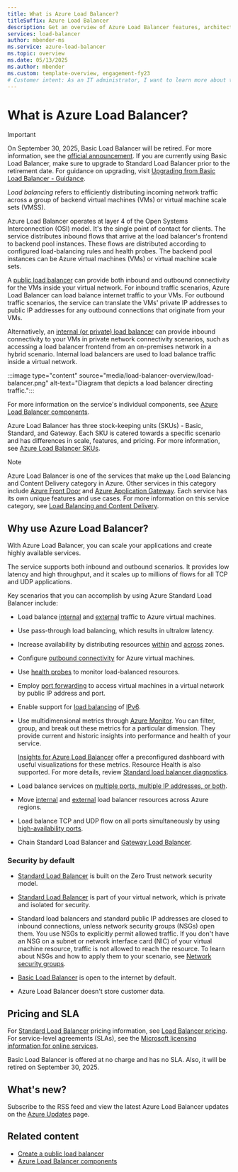 ```yaml
---
title: What is Azure Load Balancer?
titleSuffix: Azure Load Balancer
description: Get an overview of Azure Load Balancer features, architecture, and implementation. Learn how the service works and how to use it in the cloud.
services: load-balancer
author: mbender-ms
ms.service: azure-load-balancer
ms.topic: overview
ms.date: 05/13/2025
ms.author: mbender
ms.custom: template-overview, engagement-fy23
# Customer intent: As an IT administrator, I want to learn more about the Azure Load Balancer service and what I can use it for.
---
```


# What is Azure Load Balancer?

>[!Important]
>On September 30, 2025, Basic Load Balancer will be retired. For more information, see the [official announcement](https://azure.microsoft.com/updates/azure-basic-load-balancer-will-be-retired-on-30-september-2025-upgrade-to-standard-load-balancer/). If you are currently using Basic Load Balancer, make sure to upgrade to Standard Load Balancer prior to the retirement date. For guidance on upgrading, visit [Upgrading from Basic Load Balancer - Guidance](load-balancer-basic-upgrade-guidance.md).

*Load balancing* refers to efficiently distributing incoming network traffic across a group of backend virtual machines (VMs) or virtual machine scale sets (VMSS).

Azure Load Balancer operates at layer 4 of the Open Systems Interconnection (OSI) model. It's the single point of contact for clients. The service distributes inbound flows that arrive at the load balancer's frontend to backend pool instances. These flows are distributed according to configured load-balancing rules and health probes. The backend pool instances can be Azure virtual machines (VMs) or virtual machine scale sets.

A [public load balancer](./components.md#frontend-ip-configurations) can provide both inbound and outbound connectivity for the VMs inside your virtual network. For inbound traffic scenarios, Azure Load Balancer can load balance internet traffic to your VMs. For outbound traffic scenarios, the service can translate the VMs' private IP addresses to public IP addresses for any outbound connections that originate from your VMs.

Alternatively, an [internal (or private) load balancer](./components.md#frontend-ip-configurations) can provide inbound connectivity to your VMs in private network connectivity scenarios, such as accessing a load balancer frontend from an on-premises network in a hybrid scenario. Internal load balancers are used to load balance traffic inside a virtual network.

:::image type="content" source="media/load-balancer-overview/load-balancer.png" alt-text="Diagram that depicts a load balancer directing traffic.":::

For more information on the service's individual components, see [Azure Load Balancer components](./components.md).

Azure Load Balancer has three stock-keeping units (SKUs) - Basic, Standard, and Gateway. Each SKU is catered towards a specific scenario and has differences in scale, features, and pricing. For more information, see [Azure Load Balancer SKUs](skus.md).

>[!NOTE]
> Azure Load Balancer is one of the services that make up the Load Balancing and Content Delivery category in Azure. Other services in this category include [Azure Front Door](../frontdoor/front-door-overview.md) and [Azure Application Gateway](../application-gateway/overview.md). Each service has its own unique features and use cases. For more information on this service category, see [Load Balancing and Content Delivery](../networking/load-balancer-content-delivery/load-balancing-content-delivery-overview).

## Why use Azure Load Balancer?

With Azure Load Balancer, you can scale your applications and create highly available services.

The service supports both inbound and outbound scenarios. It provides low latency and high throughput, and it scales up to millions of flows for all TCP and UDP applications.

Key scenarios that you can accomplish by using Azure Standard Load Balancer include:

- Load balance [internal](./quickstart-load-balancer-standard-internal-portal.md) and [external](./quickstart-load-balancer-standard-public-portal.md) traffic to Azure virtual machines.

- Use pass-through load balancing, which results in ultralow latency.

- Increase availability by distributing resources [within](./tutorial-load-balancer-standard-public-zonal-portal.md) and [across](./quickstart-load-balancer-standard-public-portal.md) zones.

- Configure [outbound connectivity](./load-balancer-outbound-connections.md) for Azure virtual machines.

- Use [health probes](./load-balancer-custom-probe-overview.md) to monitor load-balanced resources.

- Employ [port forwarding](./tutorial-load-balancer-port-forwarding-portal.md) to access virtual machines in a virtual network by public IP address and port.

- Enable support for [load balancing](./virtual-network-ipv4-ipv6-dual-stack-standard-load-balancer-powershell.md) of [IPv6](../virtual-network/ip-services/ipv6-overview.md).

- Use multidimensional metrics through [Azure Monitor](/azure/azure-monitor/overview). You can filter, group, and break out these metrics for a particular dimension. They provide current and historic insights into performance and health of your service.

  [Insights for Azure Load Balancer](./load-balancer-insights.md) offer a preconfigured dashboard with useful visualizations for these metrics. Resource Health is also supported. For more details, review [Standard load balancer diagnostics](load-balancer-standard-diagnostics.md).

- Load balance services on [multiple ports, multiple IP addresses, or both](./load-balancer-multivip-overview.md).

- Move [internal](./move-across-regions-internal-load-balancer-portal.md) and [external](./move-across-regions-external-load-balancer-portal.md) load balancer resources across Azure regions.

- Load balance TCP and UDP flow on all ports simultaneously by using [high-availability ports](./load-balancer-ha-ports-overview.md).

- Chain Standard Load Balancer and [Gateway Load Balancer](./tutorial-create-gateway-load-balancer.md).

### <a name="securebydefault"></a>Security by default

- [Standard Load Balancer](https://github.com/MicrosoftDocs/azure-docs/blob/main/articles/load-balancer/skus.md) is built on the Zero Trust network security model.

- [Standard Load Balancer](https://github.com/MicrosoftDocs/azure-docs/blob/main/articles/load-balancer/skus.md) is part of your virtual network, which is private and isolated for security.

- Standard load balancers and standard public IP addresses are closed to inbound connections, unless network security groups (NSGs) open them. You use NSGs to explicitly permit allowed traffic. If you don't have an NSG on a subnet or network interface card (NIC) of your virtual machine resource, traffic is not allowed to reach the resource. To learn about NSGs and how to apply them to your scenario, see [Network security groups](../virtual-network/network-security-groups-overview.md).

- [Basic Load Balancer](https://github.com/MicrosoftDocs/azure-docs/blob/main/articles/load-balancer/skus.md) is open to the internet by default.

- Azure Load Balancer doesn't store customer data.

## Pricing and SLA

For [Standard Load Balancer](https://github.com/MicrosoftDocs/azure-docs/blob/main/articles/load-balancer/skus.md) pricing information, see [Load Balancer pricing](https://azure.microsoft.com/pricing/details/load-balancer/). For service-level agreements (SLAs), see the [Microsoft licensing information for online services](https://aka.ms/lbsla).

Basic Load Balancer is offered at no charge and has no SLA. Also, it will be retired on September 30, 2025.

## What's new?

Subscribe to the RSS feed and view the latest Azure Load Balancer updates on the [Azure Updates](https://azure.microsoft.com/updates?filters=%5B%22Load+Balancer%22%5D) page.

## Related content

- [Create a public load balancer](quickstart-load-balancer-standard-public-portal.md)
- [Azure Load Balancer components](./components.md)
